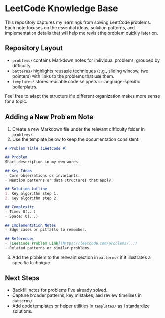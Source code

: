 # LeetCode Knowledge Base

This repository captures my learnings from solving LeetCode problems. Each note focuses on the essential ideas, solution patterns, and implementation details that will help me revisit the problem quickly later on.

## Repository Layout

- `problems/` contains Markdown notes for individual problems, grouped by difficulty.
- `patterns/` highlights reusable techniques (e.g., sliding window, two pointers) with links to the problems that use them.
- `templates/` stores reusable code snippets or language-specific boilerplates.

Feel free to adapt the structure if a different organization makes more sense for a topic.

## Adding a New Problem Note

1. Create a new Markdown file under the relevant difficulty folder in `problems/`.
2. Use the template below to keep the documentation consistent:

```markdown
# Problem Title (LeetCode #)

## Problem
Short description in my own words.

## Key Ideas
- Core observations or invariants.
- Mention patterns or data structures that apply.

## Solution Outline
1. Key algorithm step 1.
2. Key algorithm step 2.

## Complexity
- Time: O(...)
- Space: O(...)

## Implementation Notes
- Edge cases or pitfalls to remember.

## References
- [LeetCode Problem Link](https://leetcode.com/problems/...)
- Related patterns or similar problems.
```

3. Add the problem to the relevant section in `patterns/` if it illustrates a specific technique.

## Next Steps

- Backfill notes for problems I've already solved.
- Capture broader patterns, key mistakes, and review timelines in `patterns/`.
- Add code templates or helper utilities in `templates/` as I standardize solutions.

